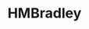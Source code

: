 ---
facebook: https://facebook.com/tryHMBradley
instagram: https://instagram.com/_hmbradley
logohandle: hmbradley
sort: hmbradley
title: HMBradley
twitter: https://x.com/_hmbradley
website: https://www.hmbradley.com/
---